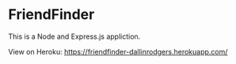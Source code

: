 # FriendFinder
 This is a Node and Express.js appliction. 

View on Heroku: https://friendfinder-dallinrodgers.herokuapp.com/
